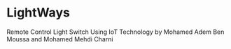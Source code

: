 # LightWays
Remote Control Light Switch Using IoT Technology
by Mohamed Adem Ben Moussa and Mohamed Mehdi Charni
